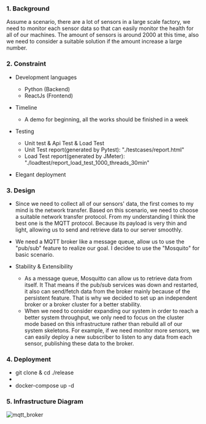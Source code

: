 ### 1. Background

Assume a scenario, there are a lot of sensors in a large scale factory, we need to monitor each sensor data so that can easily monitor the health for all of our machines. The amount of sensors is around 2000 at this time, also we need to consider a suitable solution if the amount increase a large number.

### 2. Constraint

- Development languages 
  - Python (Backend)
  - ReactJs (Frontend)

- Timeline 
  - A demo for beginning, all the works should be finished in a week
- Testing
  - Unit test & Api Test & Load Test
  - Unit Test report(generated by Pytest):  "./testcases/report.html" 
  - Load Test report(generated by JMeter):  "./loadtest/report_load_test_1000_threads_30min"
- Elegant deployment

### 3. Design

- Since we need to collect all of our sensors' data, the first comes to my mind is the network transfer. Based on this scenario, we need to choose a suitable network transfer protocol. From my understanding I think the best one is the MQTT protocol. Because its payload is very thin and light, allowing us to send and retrieve data to our server smoothly.

- We need a MQTT broker like a message queue, allow us to use the "pub/sub" feature to realize our goal. I decidee to use the "Mosquito" for basic scenario.

- Stability & Extensibility
  - As a message queue, Mosquitto can allow us to retrieve data from itself. It That means if the pub/sub services was down and restarted, it also can send/fetch data from the broker mainly because of the persistent feature. That is why we decided to set up an independent broker or a broker cluster for a better stability.
  - When we need to consider expanding our system in order to reach a better system throughput, we only need to focus on the cluster mode based on this infrastructure rather than rebuild all of our system skeletons. For example, if we need monitor more sensors, we can easily deploy a new subscriber to listen to any data from each sensor, publishing these data to the broker. 

### 4. Deployment

- git clone & cd ./release
- 
- docker-compose up -d

### 5. Infrastructure Diagram

![mqtt_broker](https://github.com/squall140/sensors-monitoring/assets/2128238/b174a8a3-1089-4902-9620-06475fb0a73d)



  

  

  

  